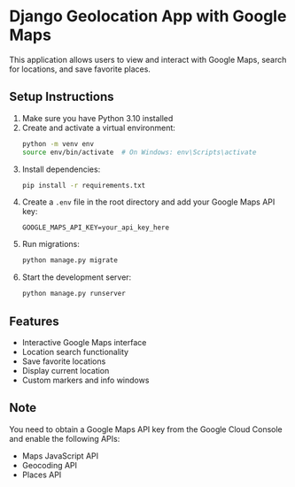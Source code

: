 # Django Geolocation App with Google Maps

This application allows users to view and interact with Google Maps, search for locations, and save favorite places.

## Setup Instructions

1. Make sure you have Python 3.10 installed
2. Create and activate a virtual environment:
   ```bash
   python -m venv env
   source env/bin/activate  # On Windows: env\Scripts\activate
   ```
3. Install dependencies:
   ```bash
   pip install -r requirements.txt
   ```
4. Create a `.env` file in the root directory and add your Google Maps API key:
   ```
   GOOGLE_MAPS_API_KEY=your_api_key_here
   ```
5. Run migrations:
   ```bash
   python manage.py migrate
   ```
6. Start the development server:
   ```bash
   python manage.py runserver
   ```

## Features

- Interactive Google Maps interface
- Location search functionality
- Save favorite locations
- Display current location
- Custom markers and info windows

## Note

You need to obtain a Google Maps API key from the Google Cloud Console and enable the following APIs:
- Maps JavaScript API
- Geocoding API
- Places API 